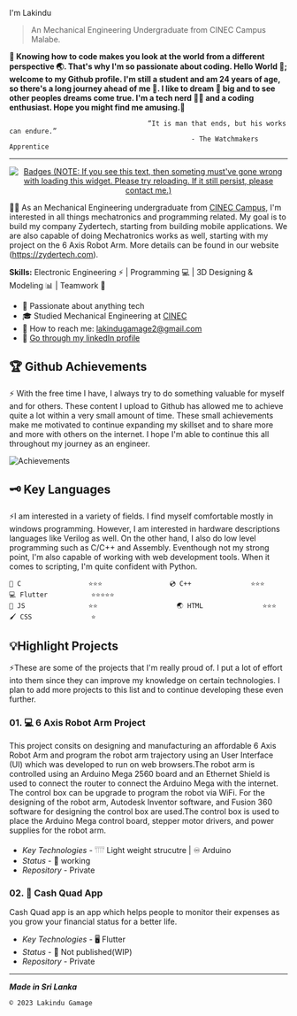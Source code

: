 I'm Lakindu

> An Mechanical Engineering Undergraduate from CINEC Campus Malabe.

**🤔 Knowing how to code makes you look at the world from a different perspective 🌏. That's why I'm so passionate about coding. Hello World 👋; welcome to my Github profile. I'm still a student and am 24 years of age, so there's a long journey ahead of me 🙆. I like to dream 💬 big and to see other peoples dreams come true. I'm a tech nerd 🐱‍💻 and a coding enthusiast. Hope you might find me amusing.🤩**

                                       “It is man that ends, but his works can endure.”
                                                  - The Watchmakers Apprentice

---

<p align="center"> <a href="https://github.com/ryo-ma/github-profile-trophy"><img src="https://github-profile-trophy.vercel.app/?username=lakindugamage&theme=gruvbox&margin-w=15&column=7&no-frame=true" alt="Badges (NOTE: If you see this text, then someting must've gone wrong with loading this widget. Please try reloading. If it still persist, please contact me.)" /></a> </p>

🧑‍🔬 As an Mechanical Engineering undergraduate from [CINEC Campus](www.cinec.edu), I'm interested in all things mechatronics and programming related. My goal is to build my company Zydertech, starting from building mobile applications. We are also capable of doing Mechatronics works as well, starting with my project on the 6 Axis Robot Arm. More details can be found in our website (https://zydertech.com).

**Skills:** Electronic Engineering ⚡ | Programming 💻 | 3D Designing & Modeling 📊 | Teamwork 🤝

- 🤗 Passionate about anything tech
- 🎓 Studied Mechanical Engineering at [CINEC](www.cinec.edu)
- 📧 How to reach me: [lakindugamage2@gmail.com](mailto:lakindugamage2@gmail.com)
- 🌲 [Go through my linkedIn profile](https://www.linkedin.com/in/lakindu-gamage-30bbb4206/)

## 🏆 Github Achievements
⚡ With the free time I have, I always try to do something valuable for myself and for others. These content I upload to Github has allowed me to achieve quite a lot within a very small amount of time. These small achievements make me motivated to continue expanding my skillset and to share more and more with others on the internet. I hope I'm able to continue this all throughout my journey as an engineer.

![Achievements](/metrics/metrics.plugin.achievements.svg)

## 🗝️ Key Languages

⚡I am interested in a variety of fields. I find myself comfortable mostly in windows programming. However, I am interested in hardware descriptions languages like Verilog as well. On the other hand, I also do low level programming such as C/C++ and Assembly. Eventhough not my strong point, I'm also capable of working with web development tools. When it comes to scripting, I'm quite confident with Python.

```
💾 C                 ⭐⭐⭐                 💿 C++               ⭐⭐⭐                  💻 Flutter           ⭐⭐⭐⭐⭐
📜 JS                ⭐⭐                    🌏 HTML               ⭐⭐⭐                 🖌️ CSS               ⭐
```
 
## 💡Highlight Projects

⚡These are some of the projects that I'm really proud of. I put a lot of effort into them since they can improve my knowledge on certain technologies. I plan to add more projects to this list and to continue developing these even further.

### 01. 💻 6 Axis Robot Arm Project
This project consits on designing and manufacturing an affordable 6 Axis Robot Arm and program the robot arm trajectory using an User Interface (UI) which was developed to run on web browsers.The robot arm is controlled using an Arduino Mega 2560 board and an Ethernet Shield is used to connect the router to connect the Arduino Mega with the internet. The control box can be upgrade to program the robot via WiFi. For the designing of the robot arm, Autodesk Inventor software, and Fusion 360 software for designing the control box are used.The control box is used to place the Arduino Mega control board, stepper motor drivers, and power supplies for the robot arm.
- *Key Technologies* - 𓇲 Light weight strucutre | ♾️ Arduino
- *Status* - 🔄 working
- *Repository* - Private

### 02. 🔐 Cash Quad App
Cash Quad app is an app which helps people to monitor their expenses as you grow your financial status for a better life.
- *Key Technologies* - 🖥️ Flutter
- *Status* - 🔄 Not published(WIP)
- *Repository* - Private

---

***Made in Sri Lanka***

` © 2023 Lakindu Gamage `
